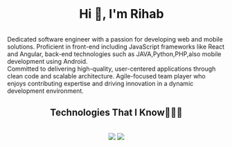 
<div id="user-content-toc">
  <ul align="center">
    <summary><h1 style="display: inline-block">Hi 👋, I'm Rihab</h1></summary>
  </ul>
</div>


<p>
Dedicated software  engineer with a passion for developing  web and mobile solutions.  Proficient in front-end including JavaScript frameworks like React and Angular, back-end technologies such as JAVA,Python,PHP,also mobile development using Android.<br/>
Committed to delivering high-quality, user-centered applications through clean code and scalable architecture. Agile-focused team player who enjoys contributing expertise and driving innovation in a dynamic development environment.
</p>

<h2 align="center">Technologies That I Know👨🏻‍💻</h2>
<br/>
<div align="center">
    <img src="https://skillicons.dev/icons?i=react,angular,bootstrap,html,css,php,git" />
    <img src="https://skillicons.dev/icons?i=python,nodejs,javascript,java,spring,firebase,mongodb,mysql,androidstudio" /><br>
</div>

<br/>

